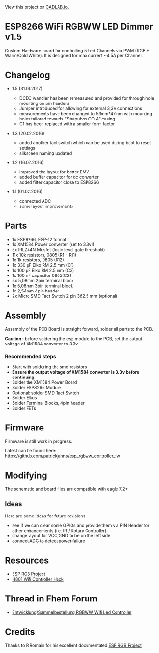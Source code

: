 View this project on [CADLAB.io](https://cadlab.io/project/1422). 

# ESP8266 WiFi RGBWW LED Dimmer v1.5
Custom Hardware board for controlling 5 Led Channels via PWM (RGB + Warm/Cold White). It is designed for max current ~4.5A per Channel.

# Changelog

* 1.5 (31.01.2017)
  * DCDC wandler has been remeasured and provided for through hole mounting on pin headers
  * Jumper introduced for allowing for external 3,3V connections
  * measurements have been changed to 53mm*47mm with mounting holes tailored towards "Strapubox CO 4" casing
  * C1 has been replaced with a smaller form factor

* 1.3 (20.02.2016)
  * added another tact switch which can be used during boot to reset settings
  * silksceen naming updated 

* 1.2 (16.02.2016)
  * improved the layout for better EMV
  * added buffer capacitor for dc converter
  * added filter capacitor close to ESP8266
  
* 1.1 (01.02.2016)
  * connected ADC 
  * some layout improvements

  
# Parts
- 1x ESP8266, ESP-12 format
- 1x XM1584 Power converter (set to 3.3v!)
- 5x IRLZ44N Mosfet (logic level gate threshold)
- 11x 10k resistors, 0805 (R1 - R11)
- 1x 1k resistors, 0805 (R12)
- 1x 330 µF Elko RM 2.5 mm (C1) 
- 1x 100 µF Elko RM 2.5 mm (C3)
- 1x 100 nF capacitor 0805(C2)
- 3x 5,08mm 2pin terminal block
- 1x 5,08mm 3pin terminal block
- 1x 2,54mm 4pin header
- 2x Micro SMD Tact Switch 2 pin 3*6*2.5 mm (optional)


# Assembly
Assembly of the PCB Board is straight forward, solder all parts to the PCB.

__Caution :__ before soldering the esp module to the PCB, set the output voltage of XM1584 converter  to 3.3v


### Recommended steps
- Start with soldering the smd resistors
- __Ensure the output voltage of XM1584 converter is 3.3v before continuing__. 
- Solder the XM1584 Power Board 
- Solder ESP8266 Module 
- Optional: solder SMD Tact Switch
- Solder Elkos
- Solder Terminal Blocks, 4pin header 
- Solder FETs


# Firmware
Firmware is still work in progress.

Latest can be found here:
https://github.com/patrickjahns/esp_rgbww_controller_fw


# Modifying
The schematic and board files are compatible with eagle 7.2+


## Ideas
Here are some ideas for future revisions
- see if we can clear some GPIOs and provide them via PIN Header for other enhancements (i.e. IR / Rotary Controller) 
- change layout for VCC/GND to be on the left side
- ~~connect ADC to detect power failure~~ 


# Resources
* [ESP RGB Project](https://github.com/RiRomain/esp-dimmer-hardware)
* [H801 Wifi Controller Hack](http://chaozlabs.blogspot.de/2015/08/esp8266-in-wild-wifi-led-controller-hack.html)


# Thread in Fhem Forum
* [Entwicklung/Sammelbestellung RGBWW Wifi Led Controller](https://forum.fhem.de/index.php/topic,48918.msg)

# Credits
Thanks to RiRomain for his excellent documentated [ESP RGB Project](https://github.com/RiRomain/esp-dimmer-hardware)
